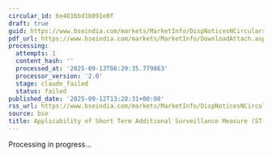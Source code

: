 ```yaml
---
circular_id: 6e461bbd1b091e0f
draft: true
guid: https://www.bseindia.com/markets/MarketInfo/DispNoticesNCirculars.aspx?Noticeid={14DE14CA-6EEB-401D-8B0F-20B7EC61FAE7}&noticeno=20250912-97&dt=09/12/2025&icount=97&totcount=103&flag=0
pdf_url: https://www.bseindia.com/markets/MarketInfo/DownloadAttach.aspx?id=20250912-97&attachedId=563308d8-45f9-4260-9c80-466d9ba5b412
processing:
  attempts: 1
  content_hash: ''
  processed_at: '2025-09-13T06:29:35.779863'
  processor_version: '2.0'
  stage: claude_failed
  status: failed
published_date: '2025-09-12T13:28:31+00:00'
rss_url: https://www.bseindia.com/markets/MarketInfo/DispNoticesNCirculars.aspx?Noticeid={14DE14CA-6EEB-401D-8B0F-20B7EC61FAE7}&noticeno=20250912-97&dt=09/12/2025&icount=97&totcount=103&flag=0
source: bse
title: Applicability of Short Term Additional Surveillance Measure (ST-ASM)
---
```


Processing in progress...